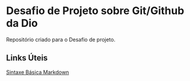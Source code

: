 # Desafio de Projeto sobre Git/Github da Dio
Repositório criado para o Desafio de projeto.

## Links Úteis

[Sintaxe Básica Markdown](https://www.markdownguide.org/basic-syntax/)
